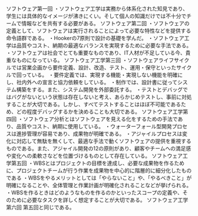 ソフトウェア第一回
・ソフトウェア工学は実務から体系化された知見であり、学生には具体的なイメージが沸きにくい。そして個人の知識だけでは不十分でチームで情報などを共有する必要がある。
ソフトウェア第二回
・ソフトウェアの定義として、ソフトウェアは実行されることによって必要な特性などを提供する命令語群である。
・Hookerの7原則で設計の基礎を学んだ。
・ソフトウェア工学は品質やコスト、納期の最適なバランスを実現するために必要な手法である。
・ソフトウェアは社会でとても重要なものであり、IT人材が不足している今、貴重なものになっている。
ソフトウェア工学第三回
・ソフトウェアライフサイクルでは営業企画から要件定義、設計、改造、テスト、運用・保守といったサイクルで回っている。
・要件定義では、実現する機能・実現しない機能を明確にし、社内外への宣言と協力依頼をしている。
・制作では、設計書に従ってシステム構築をする。また、システム開発を外部委託する。
・テストとデバッグではバグがないという状態は存在しないと考え、あらかじめテストし、事前に対処することが大切である。しかし、すべてテストすることはほぼ不可能であるため、どの程度デバッグするかを決めることも大切である。
ソフトウェア工学第四回
・ソフトウェア分析とはソフトウェアを見える化をするための手法であり、品質やコスト、納期に使用している。
・ウォーターフォール型開発プロセスは進捗管理が容易であり、成果物が明確である。
・アジャイルプロセスは変化に対応して無駄を無くして、最適な手法で動くソフトウェアの提供を重視するものである。また、アジャイル開発の12の原則があり、顧客やチームへの満足感や変化への柔軟さなどを位置づけるものとして存在している。
ソフトウェア工学第五回
・WBSとはプロジェクトの目標を達成し、必要な成果物を作るために、プロジェクトチームが行う作業を成果物を中心的に階層的に細分化したものである
・WBSをやるメリットとしては「やらないこと」や、「やるべきこと」が明確になることや、全体管理と作業計画が明確化されることなどが挙げられる。
・WBSを作るときはどのようなものを作るのかといったスコープの定義や、そのために必要なタスクを詳しく想定することが大切である。
ソフトウェア工学第六回
第五回と同じである。
